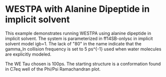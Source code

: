 # WESTPA with Alanine Dipeptide in implicit solvent

This example demonstrates running WESTPA using alanine dipeptide in implicit solvent. The system is parameterized in ff14SB-onlysc in implicit solvent model igb=1. The lack of "80" in the name indicate that the gamma_ln collision frequency is set to 5 ps^{-1} used when water molecules are explicitly modeled.

The WE Tau chosen is 100ps. The starting structure is a conformation found in C7eq well of the Phi/Psi Ramachandran plot.

